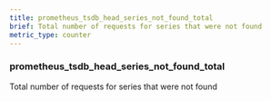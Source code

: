 ```yaml
---
title: prometheus_tsdb_head_series_not_found_total
brief: Total number of requests for series that were not found
metric_type: counter
---
```

### prometheus_tsdb_head_series_not_found_total

Total number of requests for series that were not found
